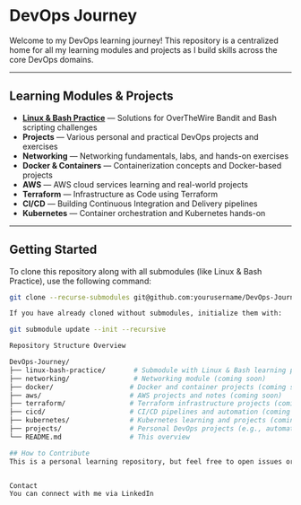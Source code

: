 # DevOps Journey

Welcome to my DevOps learning journey! This repository is a centralized home for all my learning modules and projects as I build skills across the core DevOps domains.

---

## Learning Modules & Projects

- **[Linux & Bash Practice](./linux-bash-practice)** — Solutions for OverTheWire Bandit and Bash scripting challenges  
- **Projects** — Various personal and practical DevOps projects and exercises  
- **Networking** — Networking fundamentals, labs, and hands-on exercises  
- **Docker & Containers** — Containerization concepts and Docker-based projects  
- **AWS** — AWS cloud services learning and real-world projects  
- **Terraform** — Infrastructure as Code using Terraform  
- **CI/CD** — Building Continuous Integration and Delivery pipelines  
- **Kubernetes** — Container orchestration and Kubernetes hands-on  

---

## Getting Started

To clone this repository along with all submodules (like Linux & Bash Practice), use the following command:

```bash
git clone --recurse-submodules git@github.com:yourusername/DevOps-Journey.git

If you have already cloned without submodules, initialize them with:

git submodule update --init --recursive

Repository Structure Overview

DevOps-Journey/
├── linux-bash-practice/       # Submodule with Linux & Bash learning paths
├── networking/                # Networking module (coming soon)
├── docker/                   # Docker and container projects (coming soon)
├── aws/                      # AWS projects and notes (coming soon)
├── terraform/                # Terraform infrastructure projects (coming soon)
├── cicd/                     # CI/CD pipelines and automation (coming soon)
├── kubernetes/               # Kubernetes learning and projects (coming soon)
├── projects/                 # Personal DevOps projects (e.g., automation scripts)
└── README.md                 # This overview

## How to Contribute
This is a personal learning repository, but feel free to open issues or pull requests if you have suggestions or improvements!


Contact
You can connect with me via LinkedIn


